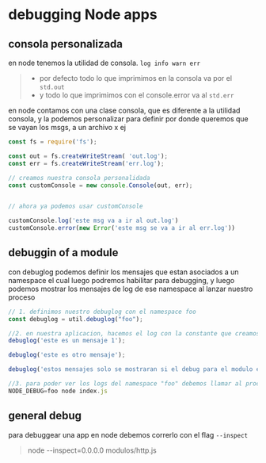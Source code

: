 # debugging Node apps

## consola personalizada

en node tenemos la utilidad de consola. `log info warn err`

> - por defecto todo lo que imprimimos 
en la consola va por el `std.out` 
> - y todo lo que imprimimos con el console.error va al `std.err`

en node contamos con una clase consola, que es diferente a la utilidad consola, y la podemos personalizar para definir por donde queremos que se vayan los msgs, a un archivo x ej


```js
const fs = require('fs');

const out = fs.createWriteStream( 'out.log'); 
const err = fs.createWriteStream('err.log');

// creamos nuestra consola personalidada
const customConsole = new console.Console(out, err);


// ahora ya podemos usar customConsole

customConsole.log('este msg va a ir al out.log')
customConsole.error(new Error('este msg se va a ir al err.log'))
```

## debuggin of a module

con debuglog podemos definir los mensajes que estan asociados a un namespace el cual luego podremos habilitar para debugging, y luego podemos mostrar los mensajes de log de ese namespace al lanzar nuestro proceso

```js
// 1. definimos nuestro debuglog con el namespace foo
const debuglog = util.debuglog("foo");

//2. en nuestra aplicacion, hacemos el log con la constante que creamos
debuglog('este es un mensaje 1');

debuglog('este es otro mensaje');

debuglog('estos mensajes solo se mostraran si el debug para el modulo esta activado');

//3. para poder ver los logs del namespace "foo" debemos llamar al proceso con el env NODE_DEBUG=<namespace>
NODE_DEBUG=foo node index.js
```

## general debug

para debuggear una app en node debemos correrlo con el flag `--inspect`

> node --inspect=0.0.0.0  modulos/http.js